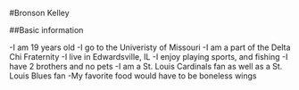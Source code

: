 #Bronson Kelley

##Basic information

-I am 19 years old 
-I go to the Univeristy of Missouri
-I am a part of the Delta Chi Fraternity
-I live in Edwardsville, IL
-I enjoy playing sports, and fishing
-I have 2 brothers and no pets
-I am a St. Louis Cardinals fan as well as a St. Louis Blues fan
-My favorite food would have to be boneless wings
